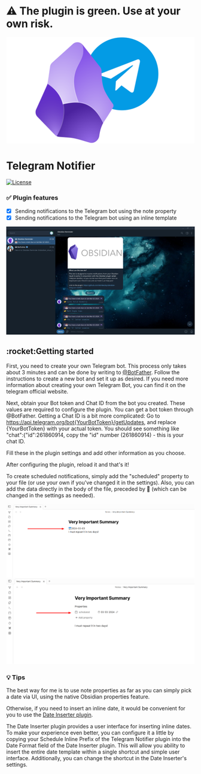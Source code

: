 # :warning: The plugin is green. Use at your own risk.

<img src="https://github.com/MirAlexSky/obsidian-telegram-notifier/blob/master/images/telegram-obsidian.png" width="800">

# Telegram Notifier
[![License](http://poser.pugx.org/miralexsky/ozon-logistics-api/license)](https://packagist.org/packages/miralexsky/ozon-logistics-api)

### :white_check_mark: Plugin features
- [X] Sending notifications to the Telegram bot using the note property
- [X] Sending notifications to the Telegram bot using an inline template

![screen-telegram](https://github.com/MirAlexSky/obsidian-telegram-notifier/blob/master/images/screen3.png "Screen Telegram")

<h2>:rocket:Getting started</h2>

First, you need to create your own Telegram bot.
This process only takes about 3 minutes and can be done by writing to [@BotFather](https://t.me/BotFather).
Follow the instructions to create a new bot and set it up as desired.
If you need more information about creating your own Telegram Bot, you can find it on the telegram official website.

Next, obtain your Bot token and Chat ID from the bot you created. These values are required to configure the plugin.
You can get a bot token through @BotFather. Getting a Chat ID is a bit more complicated: 
Go to https://api.telegram.org/bot{YourBotToken}/getUpdates, and replace {YourBotToken} with your actual token.
You should see something like "chat":{"id":261860914, copy the "id" number (261860914) - this is your chat ID.

Fill these in the plugin settings and add other information as you choose.

After configuring the plugin, reload it and that's it!

To create scheduled notifications, simply add the "scheduled"
property to your file (or use your own if you've changed it in the settings). 
Also, you can add the data directly in the body of the file, preceded by 📅 (which can be changed in the settings as needed).

![screen](https://github.com/MirAlexSky/obsidian-telegram-notifier/blob/master/images/screen1.png "Screen #1")
![screen](https://github.com/MirAlexSky/obsidian-telegram-notifier/blob/master/images/screen2.png "Screen #2")

### :bulb: Tips

The best way for me is to use note properties as far as you
can simply pick a date via UI, using the native Obsidian properties feature.

Otherwise, if you need to insert an inline date, it would be convenient for you to use 
the [Date Inserter plugin](https://github.com/namikaze-40p/obsidian-date-inserter).

The Date Inserter plugin provides a user interface for inserting inline dates. 
To make your experience even better, you can configure it a little by copying 
your Schedule Inline Prefix of the Telegram Notifier plugin 
into the Date Format field of the Date Inserter plugin. 
This will allow you ability to insert the entire date template
within a single shortcut and simple user interface. 
Additionally, you can change the shortcut in the Date Inserter's settings.

